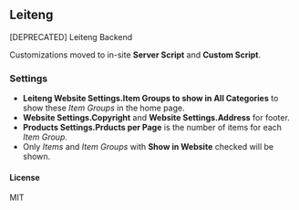 ## Leiteng

[DEPRECATED] Leiteng Backend

Customizations moved to in-site **Server Script** and **Custom Script**.

### Settings

- **Leiteng Website Settings.Item Groups to show in All Categories** to show these _Item Groups_ in the home page.
- **Website Settings.Copyright** and **Website Settings.Address** for footer.
- **Products Settings.Prducts per Page** is the number of items for each _Item Group_.
- Only _Items_ and _Item Groups_ with **Show in Website** checked will be shown.

#### License

MIT
